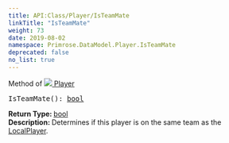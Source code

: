 ```yaml
---
title: API:Class/Player/IsTeamMate
linkTitle: "IsTeamMate"
weight: 73
date: 2019-08-02
namespace: Primrose.DataModel.Player.IsTeamMate
deprecated: false
no_list: true
---
```

Method of <a href="/docs/api-reference/Class/Player"><img src="/icons/silk/user.png"/>&nbsp;Player</a>
<pre class="method-declaration">
IsTeamMate(): <a class="type" href="/docs/api-reference/System/Primitives#boolean">bool</a></pre>
<b>Return Type: </b>
<a class="type" href="/docs/api-reference/System/Primitives#boolean">bool</a>
<br/>
<b>Description: </b>
Determines if this player is on the same team as the <a href="/docs/api-reference/Class/Players/LocalPlayer" >LocalPlayer</a>.

